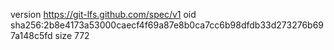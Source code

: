 version https://git-lfs.github.com/spec/v1
oid sha256:2b8e4173a53000caecf4f69a87e8b0ca7cc6b98dfdb33d273276b697a148c5fd
size 772
